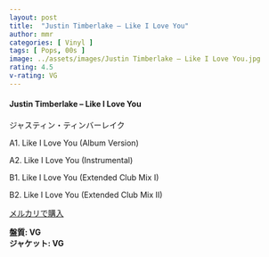 ```yaml
---
layout: post
title:  "Justin Timberlake – Like I Love You"
author: mmr
categories: [ Vinyl ]
tags: [ Pops, 00s ]
image: ../assets/images/Justin Timberlake – Like I Love You.jpg
rating: 4.5
v-rating: VG
---
```


#### Justin Timberlake – Like I Love You

ジャスティン・ティンバーレイク

A1. Like I Love You (Album Version)

A2. Like I Love You (Instrumental)

B1. Like I Love You (Extended Club Mix I)

B2. Like I Love You (Extended Club Mix II)

[メルカリで購入](https://jp.mercari.com/item/m72848446961?afid=6142608987)

<div class="mt-4 mb-4 d-flex align-items-center">
<strong class="mr-1">盤質: VG</strong>
</div>
<div class="mt-4 mb-4 d-flex align-items-center">
<strong class="mr-1">ジャケット: VG</strong>
</div>
